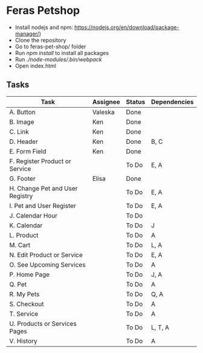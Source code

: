 # Feras Petshop

- Install nodejs and npm: https://nodejs.org/en/download/package-manager/)
- Clone the repository
- Go to feras-pet-shop/ folder
- Run _npm install_ to install all packages
- Run _./node-modules/.bin/webpack_
- Open index.html

## Tasks

| Task | Assignee | Status | Dependencies |
| ------------- | ------------- | ------------- | ------------- |
| A. Button  | Valeska | Done | |
| B. Image | Ken  | Done  | |
| C. Link | Ken  | Done  | |
| D. Header | Ken  | Done  | B, C |
| E.  Form Field | Ken  | Done | |
| F. Register Product or Service |   | To Do  | E, A |
| G. Footer  | Elisa  | Done  | |
| H. Change Pet and User Registry |   | To Do  |E, A |
| I. Pet and User Register |   | To Do  | E, A |
| J. Calendar Hour |   | To Do  | |
|K. Calendar | | To Do | J |
|L. Product | | To Do | A |
|M. Cart | | To Do | L, A |
|N. Edit Product or Service | | To Do | E, A |
|O. See Upcoming Services | | To Do | A |
|P. Home Page| | To Do | J, A |
|Q. Pet| | To Do | A|
|R. My Pets | | To Do | Q, A |
|S. Checkout| | To Do |A |
|T. Service | | To Do | A|
|U. Products or Services Pages | | To Do | L, T, A |
|V. History| | To Do | A|
